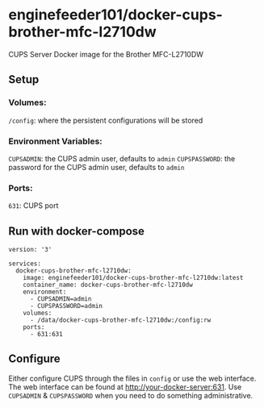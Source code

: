# enginefeeder101/docker-cups-brother-mfc-l2710dw
CUPS Server Docker image for the Brother MFC-L2710DW

## Setup
### Volumes:
`/config`: where the persistent configurations will be stored
### Environment Variables:
`CUPSADMIN`: the CUPS admin user, defaults to `admin`
`CUPSPASSWORD`: the password for the CUPS admin user, defaults to `admin`
### Ports:
`631`: CUPS port

## Run with docker-compose
```
version: '3'

services:
  docker-cups-brother-mfc-l2710dw:
    image: enginefeeder101/docker-cups-brother-mfc-l2710dw:latest
    container_name: docker-cups-brother-mfc-l2710dw
    environment:
      - CUPSADMIN=admin
      - CUPSPASSWORD=admin
    volumes:
      - /data/docker-cups-brother-mfc-l2710dw:/config:rw
    ports:
      - 631:631
```

## Configure
Either configure CUPS through the files in `config` or use the web interface. The web interface can be found at [http://your-docker-server:631](#). Use `CUPSADMIN` & `CUPSPASSWORD` when you need to do something administrative.
